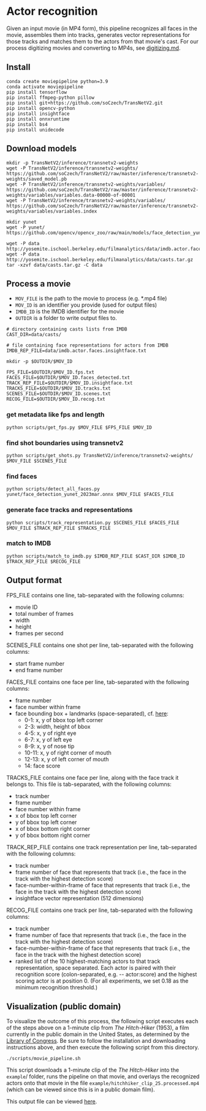 # Actor recognition

Given an input movie (in MP4 form), this pipeline recognizes all faces in the movie, assembles them into tracks, generates vector representations for those tracks and matches them to the actors from that movie's cast.  For our process digitizing movies and converting to MP4s, see [digitizing.md](digitizing.md).

## Install

```
conda create moviepipeline python=3.9
conda activate moviepipeline
pip install tensorflow
pip install ffmpeg-python pillow
pip install git+https://github.com/soCzech/TransNetV2.git
pip install opencv-python
pip install insightface
pip install onnxruntime
pip install bs4
pip install unidecode
```

## Download models

```
mkdir -p TransNetV2/inference/transnetv2-weights
wget -P TransNetV2/inference/transnetv2-weights/ https://github.com/soCzech/TransNetV2/raw/master/inference/transnetv2-weights/saved_model.pb
wget -P TransNetV2/inference/transnetv2-weights/variables/ https://github.com/soCzech/TransNetV2/raw/master/inference/transnetv2-weights/variables/variables.data-00000-of-00001
wget -P TransNetV2/inference/transnetv2-weights/variables/ https://github.com/soCzech/TransNetV2/raw/master/inference/transnetv2-weights/variables/variables.index

mkdir yunet
wget -P yunet/ https://github.com/opencv/opencv_zoo/raw/main/models/face_detection_yunet/face_detection_yunet_2023mar.onnx

wget -P data http://yosemite.ischool.berkeley.edu/filmanalytics/data/imdb.actor.faces.insightface.txt
wget -P data http://yosemite.ischool.berkeley.edu/filmanalytics/data/casts.tar.gz
tar -xzvf data/casts.tar.gz -C data
```

## Process a movie

* `MOV_FILE` is the path to the movie to process (e.g. *.mp4 file)
* `MOV_ID` is an identifier you provide (used for output files)
* `IMDB_ID` is the IMDB identifier for the movie
* `OUTDIR` is a folder to write output files to.

```
# directory containing casts lists from IMDB 
CAST_DIR=data/casts/

# file containing face representations for actors from IMDB
IMDB_REP_FILE=data/imdb.actor.faces.insightface.txt

mkdir -p $OUTDIR/$MOV_ID

FPS_FILE=$OUTDIR/$MOV_ID.fps.txt
FACES_FILE=$OUTDIR/$MOV_ID.faces_detected.txt
TRACK_REP_FILE=$OUTDIR/$MOV_ID.insightface.txt
TRACKS_FILE=$OUTDIR/$MOV_ID.tracks.txt
SCENES_FILE=$OUTDIR/$MOV_ID.scenes.txt
RECOG_FILE=$OUTDIR/$MOV_ID.recog.txt

```

### get metadata like fps and length

```
python scripts/get_fps.py $MOV_FILE $FPS_FILE $MOV_ID
```

### find shot boundaries using transnetv2

`python scripts/get_shots.py TransNetV2/inference/transnetv2-weights/ $MOV_FILE $SCENES_FILE`

### find faces

`python scripts/detect_all_faces.py yunet/face_detection_yunet_2023mar.onnx $MOV_FILE $FACES_FILE`

### generate face tracks and representations

`python scripts/track_representation.py $SCENES_FILE $FACES_FILE $MOV_FILE $TRACK_REP_FILE $TRACKS_FILE`

### match to IMDB

`python scripts/match_to_imdb.py $IMDB_REP_FILE $CAST_DIR $IMDB_ID $TRACK_REP_FILE $RECOG_FILE`


## Output format

FPS_FILE contains one line, tab-separated with the following columns:

* movie ID
* total number of frames
* width
* height
* frames per second

SCENES_FILE contains one shot per line, tab-separated with the following columns:

* start frame number
* end frame number


FACES\_FILE contains one face per line, tab-separated with the following columns:

* frame number
* face number within frame
* face bounding box + landmarks (space-separated), cf. [here](https://docs.opencv.org/4.x/df/d20/classcv_1_1FaceDetectorYN.html):
	* 0-1: x, y of bbox top left corner
	* 2-3: width, height of bbox
	* 4-5: x, y of right eye 
	* 6-7: x, y of left eye
	* 8-9: x, y of nose tip 
	* 10-11: x, y of right corner of mouth 
	* 12-13: x, y of left corner of mouth
	* 14: face score

TRACKS\_FILE contains one face per line, along with the face track it belongs to.  This file is tab-separated, with the following columns:

* track number
* frame number
* face number within frame
* x of bbox top left corner
* y of bbox top left corner
* x of bbox bottom right corner
* y of bbox bottom right corner

TRACK\_REP\_FILE contains one track representation per line, tab-separated with the following columns:

* track number
* frame number of face that represents that track (i.e., the face in the track with the highest detection score)
* face-number-within-frame of face that represents that track (i.e., the face in the track with the highest detection score)
* insightface vector representation (512 dimensions)


RECOG\_FILE contains one track per line, tab-separated with the following columns:

* track number
* frame number of face that represents that track (i.e., the face in the track with the highest detection score)
* face-number-within-frame of face that represents that track (i.e., the face in the track with the highest detection score)
* ranked list of the 10 highest-matching actors to that track representation, space separated. Each actor is paired with their recognition score (colon-separated, e.g. -- actor:score) and the highest scoring actor is at position 0.  (For all experiments, we set 0.18 as the minimum recognition threshold.)
	

## Visualization (public domain)

To visualize the outcome of this process, the following script executes each of the steps above on a 1-minute clip from *The Hitch-Hiker* (1953), a film currently in the public domain in the United States, as determined by the [Library of Congress](https://www.loc.gov/item/mbrs00047382/).  Be sure to follow the installation and downloading instructions above, and then execute the following script from this directory.

```
./scripts/movie_pipeline.sh
```

This script downloads a 1-minute clip of the *The Hitch-Hiker* into the `example`/ folder, runs the pipeline on that movie, and overlays the recognized actors onto that movie in the file `example/hitchhiker_clip_25.processed.mp4` (which can be viewed since this is in a public domain film).

This output file can be viewed [here](https://drive.google.com/file/d/163-b5UE4cMkqIxe7Nv9lYoFxzYaGCfsi/view?usp=drive_link).


